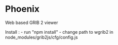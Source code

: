 Phoenix
=======

Web based GRIB 2 viewer

Install : 
    - run "npm install"
    - change path to wgrib2 in node_modules/grib2js/cfg/config.js
